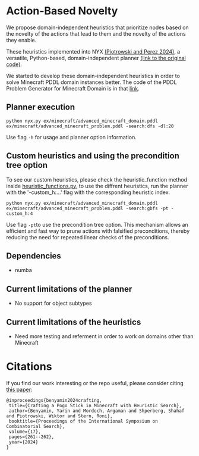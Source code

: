 # Action-Based Novelty

We propose domain-independent heuristics that prioritize nodes based on the novelty of the actions that lead to them and the novelty of the actions they enable.

These heuristics implemented into NYX [(Piotrowski and Perez 2024)](https://arxiv.org/abs/2402.11901), a versatile, Python-based, domain-independent planner [(link to the original code)](https://gitlab.com/wmgp9/nyx).

We started to develop these domain-independent heuristics in order to solve Minecraft PDDL domain instances better. The code of the PDDL Problem Generator for Minecraft Domain is in that [link](https://github.com/SPL-BGU/PDDL-Minecraft).

## Planner execution
```Shell
python nyx.py ex/minecraft/advanced_minecraft_domain.pddl ex/minecraft/advanced_minecraft_problem.pddl -search:dfs -dl:20
```

Use flag ```-h``` for usage and planner option information.


## Custom heuristics and using the precondition tree option
To see our custom heuristics, please check the heuristic_function method inside [heuristic_functions.py](heuristic_functions.py), to use the diffrent heuristics, run the planner with the '-custom_h:...' flag with the corresponding heuristic index. 

```Shell
python nyx.py ex/minecraft/advanced_minecraft_domain.pddl ex/minecraft/advanced_minecraft_problem.pddl -search:gbfs -pt -custom_h:4
```

Use flag ```-pt```to use the precondition tree option.
This mechanism allows an efficient and fast way to prune actions with falsified preconditions, thereby reducing the need for repeated linear checks of the preconditions.

## Dependencies
- numba

## Current limitations of the planner
- No support for object subtypes

## Current limitations of the heuristics
- Need more testing and referment in order to work on domains other than Minecraft

# Citations

If you find our work interesting or the repo useful, please consider citing [this paper](https://arxiv.org/abs/2502.13006):
```
@inproceedings{benyamin2024crafting,
 title={Crafting a Pogo Stick in Minecraft with Heuristic Search},
 author={Benyamin, Yarin and Mordoch, Argaman and Shperberg, Shahaf and Piotrowski, Wiktor and Stern, Roni},
 booktitle={Proceedings of the International Symposium on Combinatorial Search},
 volume={17},
 pages={261--262},
 year={2024}
}
```
